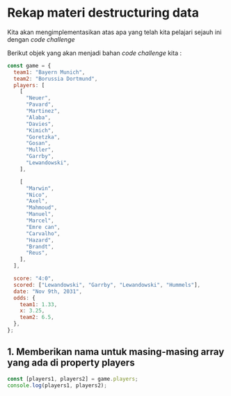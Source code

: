 # Rekap materi destructuring data

Kita akan mengimplementasikan atas apa yang telah kita pelajari sejauh ini dengan _code challenge_

Berikut objek yang akan menjadi bahan _code challenge_ kita :

```javascript
const game = {
  team1: "Bayern Munich",
  team2: "Borussia Dortmund",
  players: [
    [
      "Neuer",
      "Pavard",
      "Martinez",
      "Alaba",
      "Davies",
      "Kimich",
      "Goretzka",
      "Gosan",
      "Muller",
      "Garrby",
      "Lewandowski",
    ],

    [
      "Marwin",
      "Nico",
      "Axel",
      "Mahmoud",
      "Manuel",
      "Marcel",
      "Emre can",
      "Carvalho",
      "Hazard",
      "Brandt",
      "Reus",
    ],
  ],

  score: "4:0",
  scored: ["Lewandowski", "Garrby", "Lewandowski", "Hummels"],
  date: "Nov 9th, 2031",
  odds: {
    team1: 1.33,
    x: 3.25,
    team2: 6.5,
  },
};
```

## 1. Memberikan nama untuk masing-masing array yang ada di property players

```javascript
const [players1, players2] = game.players;
console.log(players1, players2);
```
